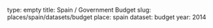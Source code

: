 type: empty
title: Spain / Government Budget
slug: places/spain/datasets/budget
place: spain
dataset: budget
year: 2014
